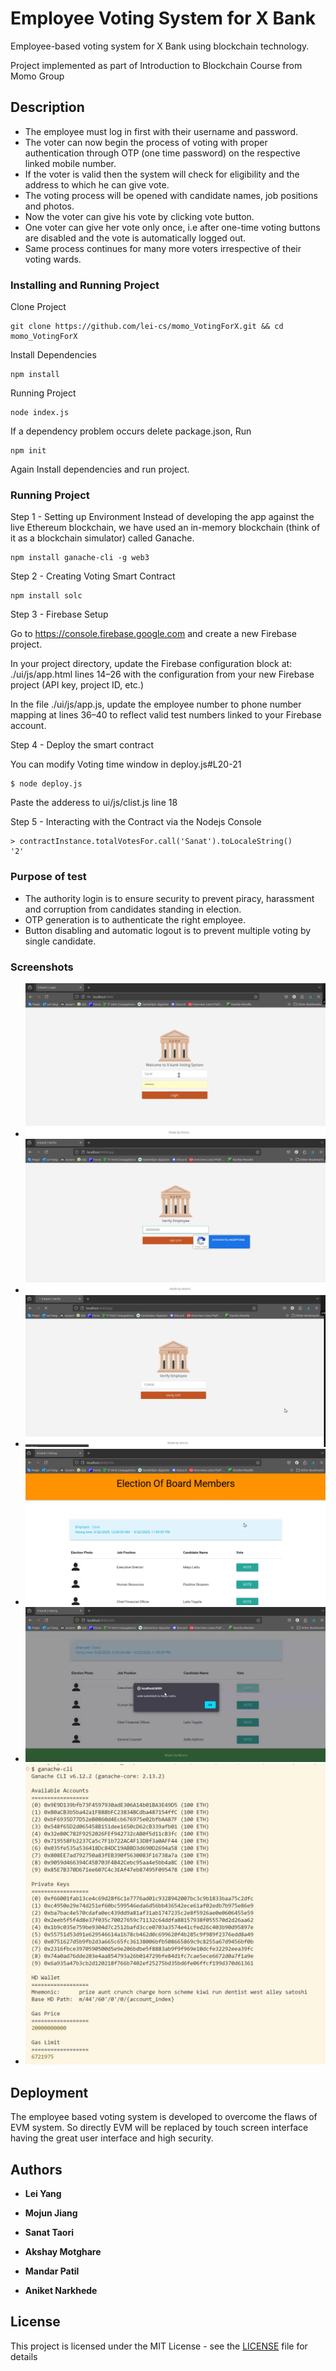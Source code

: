 # Employee Voting System for X Bank

Employee-based voting system for X Bank using blockchain technology.

Project implemented as part of Introduction to Blockchain Course from Momo Group

## Description

- The employee must log in first with their username and password.
- The voter can now begin the process of voting with proper authentication through OTP (one time password) on the respective linked mobile number.
- If the voter is valid then the system will check for eligibility and the address to which he can give vote.
- The voting process will be opened with candidate names, job positions and photos.
- Now the voter can give his vote by clicking vote button.
- One voter can give her vote only once, i.e after one-time voting buttons are disabled and the vote is automatically logged out.
- Same process continues for many more voters irrespective of their voting wards.

### Installing and Running Project

Clone Project

```
git clone https://github.com/lei-cs/momo_VotingForX.git && cd momo_VotingForX
```

Install Dependencies

```
npm install
```

Running Project

```
node index.js
```

If a dependency problem occurs delete package.json, Run

```
npm init
```

Again Install dependencies and run project.

### Running Project

Step 1 - Setting up Environment
Instead of developing the app against the live Ethereum blockchain, we have used an in-memory blockchain (think of it as a blockchain simulator) called Ganache.

```
npm install ganache-cli -g web3
```

Step 2 - Creating Voting Smart Contract

```
npm install solc
```

Step 3 - Firebase Setup

Go to https://console.firebase.google.com and create a new Firebase project.

In your project directory, update the Firebase configuration block at: ./ui/js/app.html lines 14–26 with the configuration from your new Firebase project (API key, project ID, etc.)

In the file ./ui/js/app.js, update the employee number to phone number mapping at lines 36–40 to reflect valid test numbers linked to your Firebase account.

Step 4 - Deploy the smart contract

You can modify Voting time window in deploy.js#L20-21

```
$ node deploy.js
```

Paste the adderess to ui/js/clist.js line 18

Step 5 - Interacting with the Contract via the Nodejs Console

```
> contractInstance.totalVotesFor.call('Sanat').toLocaleString()
'2'
```

### Purpose of test

- The authority login is to ensure security to prevent piracy, harassment and corruption from candidates standing in election.
- OTP generation is to authenticate the right employee.
- Button disabling and automatic logout is to prevent multiple voting by single candidate.

### Screenshots

- ![](https://github.com/lei-cs/momo_VotingForX/blob/master/screenshot/1.png?raw=true)
- ![](https://github.com/lei-cs/momo_VotingForX/blob/master/screenshot/2.png?raw=true)
- ![](https://github.com/lei-cs/momo_VotingForX/blob/master/screenshot/3.png?raw=true)
- ![](https://github.com/lei-cs/momo_VotingForX/blob/master/screenshot/4.png?raw=true)
- ![](https://github.com/lei-cs/momo_VotingForX/blob/master/screenshot/5.png?raw=true)
- ![](https://github.com/lei-cs/momo_VotingForX/blob/master/screenshot/gan.png?raw=true)

## Deployment

The employee based voting system is developed to overcome the flaws of EVM system. So directly EVM will be replaced by touch screen interface having the great user interface and high security.

## Authors

- **Lei Yang**
- **Mojun Jiang**

- **Sanat Taori**
- **Akshay Motghare**
- **Mandar Patil**
- **Aniket Narkhede**

## License

This project is licensed under the MIT License - see the [LICENSE](LICENSE) file for details
